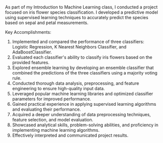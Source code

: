 As part of my Introduction to Machine Learning class, I conducted a project focused on iris flower species classification. I developed a predictive model using supervised learning techniques to accurately predict the species based on sepal and petal measurements.

Key Accomplishments:
1. Implemented and compared the performance of three classifiers: Logistic Regression, K Nearest Neighbors Classifier, and AdaBoostClassifier.
2. Evaluated each classifier's ability to classify iris flowers based on the provided features.
3. Explored ensemble learning by developing an ensemble classifier that combined the predictions of the three classifiers using a majority voting rule.
4. Conducted thorough data analysis, preprocessing, and feature engineering to ensure high-quality input data.
5. Leveraged popular machine learning libraries and optimized classifier parameters for improved performance.
6. Gained practical experience in applying supervised learning algorithms and evaluating their performance.
7. Acquired a deeper understanding of data preprocessing techniques, feature selection, and model evaluation.
8. Showcased analytical skills, problem-solving abilities, and proficiency in implementing machine learning algorithms.
9. Effectively interpreted and communicated project results.
